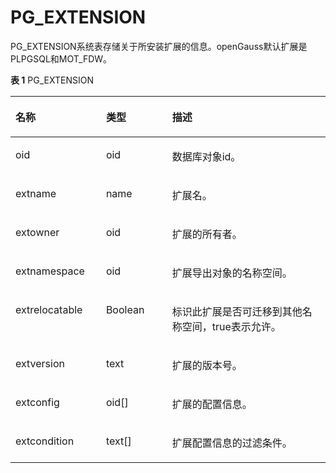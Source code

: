 # PG\_EXTENSION<a name="ZH-CN_TOPIC_0289900664"></a>

PG\_EXTENSION系统表存储关于所安装扩展的信息。openGauss默认扩展是PLPGSQL和MOT\_FDW。

**表 1**  PG\_EXTENSION

<a name="zh-cn_topic_0283137700_zh-cn_topic_0237122288_zh-cn_topic_0059778375_t47de5378656040b89fd728f97d302162"></a>
<table><thead align="left"><tr id="zh-cn_topic_0283137700_zh-cn_topic_0237122288_zh-cn_topic_0059778375_rc25760cfe28a4e569b2a67d87e1bf0cb"><th class="cellrowborder" valign="top" width="28.749999999999996%" id="mcps1.2.4.1.1"><p id="zh-cn_topic_0283137700_zh-cn_topic_0237122288_zh-cn_topic_0059778375_a4c1fdebe02ff493b9413aa4ec9292285"><a name="zh-cn_topic_0283137700_zh-cn_topic_0237122288_zh-cn_topic_0059778375_a4c1fdebe02ff493b9413aa4ec9292285"></a><a name="zh-cn_topic_0283137700_zh-cn_topic_0237122288_zh-cn_topic_0059778375_a4c1fdebe02ff493b9413aa4ec9292285"></a>名称</p>
</th>
<th class="cellrowborder" valign="top" width="20.990000000000002%" id="mcps1.2.4.1.2"><p id="zh-cn_topic_0283137700_zh-cn_topic_0237122288_zh-cn_topic_0059778375_a3ea9b21e8e71449ca544e922e2ee88e0"><a name="zh-cn_topic_0283137700_zh-cn_topic_0237122288_zh-cn_topic_0059778375_a3ea9b21e8e71449ca544e922e2ee88e0"></a><a name="zh-cn_topic_0283137700_zh-cn_topic_0237122288_zh-cn_topic_0059778375_a3ea9b21e8e71449ca544e922e2ee88e0"></a>类型</p>
</th>
<th class="cellrowborder" valign="top" width="50.260000000000005%" id="mcps1.2.4.1.3"><p id="zh-cn_topic_0283137700_zh-cn_topic_0237122288_zh-cn_topic_0059778375_a1a1b44107d074215ada725c58e2adddc"><a name="zh-cn_topic_0283137700_zh-cn_topic_0237122288_zh-cn_topic_0059778375_a1a1b44107d074215ada725c58e2adddc"></a><a name="zh-cn_topic_0283137700_zh-cn_topic_0237122288_zh-cn_topic_0059778375_a1a1b44107d074215ada725c58e2adddc"></a>描述</p>
</th>
</tr>
</thead>
<tbody><tr id="row1340111917480"><td class="cellrowborder" valign="top" width="28.749999999999996%" headers="mcps1.2.4.1.1 "><p id="p18402119114812"><a name="p18402119114812"></a><a name="p18402119114812"></a>oid</p>
</td>
<td class="cellrowborder" valign="top" width="20.990000000000002%" headers="mcps1.2.4.1.2 "><p id="p8402171912488"><a name="p8402171912488"></a><a name="p8402171912488"></a>oid</p>
</td>
<td class="cellrowborder" valign="top" width="50.260000000000005%" headers="mcps1.2.4.1.3 "><p id="p84021219194817"><a name="p84021219194817"></a><a name="p84021219194817"></a>数据库对象id。</p>
</td>
</tr>
<tr id="zh-cn_topic_0283137700_zh-cn_topic_0237122288_zh-cn_topic_0059778375_r72adef3de71946aeaa86c3b5aaa2d640"><td class="cellrowborder" valign="top" width="28.749999999999996%" headers="mcps1.2.4.1.1 "><p id="zh-cn_topic_0283137700_zh-cn_topic_0237122288_zh-cn_topic_0059778375_a22e99361f77d468185ae91172e0a29b7"><a name="zh-cn_topic_0283137700_zh-cn_topic_0237122288_zh-cn_topic_0059778375_a22e99361f77d468185ae91172e0a29b7"></a><a name="zh-cn_topic_0283137700_zh-cn_topic_0237122288_zh-cn_topic_0059778375_a22e99361f77d468185ae91172e0a29b7"></a>extname</p>
</td>
<td class="cellrowborder" valign="top" width="20.990000000000002%" headers="mcps1.2.4.1.2 "><p id="zh-cn_topic_0283137700_zh-cn_topic_0237122288_zh-cn_topic_0059778375_a1cd8b89abf854014acc0847785fbdce5"><a name="zh-cn_topic_0283137700_zh-cn_topic_0237122288_zh-cn_topic_0059778375_a1cd8b89abf854014acc0847785fbdce5"></a><a name="zh-cn_topic_0283137700_zh-cn_topic_0237122288_zh-cn_topic_0059778375_a1cd8b89abf854014acc0847785fbdce5"></a>name</p>
</td>
<td class="cellrowborder" valign="top" width="50.260000000000005%" headers="mcps1.2.4.1.3 "><p id="zh-cn_topic_0283137700_zh-cn_topic_0237122288_zh-cn_topic_0059778375_a02b4e5edee164794825d659cfbff4525"><a name="zh-cn_topic_0283137700_zh-cn_topic_0237122288_zh-cn_topic_0059778375_a02b4e5edee164794825d659cfbff4525"></a><a name="zh-cn_topic_0283137700_zh-cn_topic_0237122288_zh-cn_topic_0059778375_a02b4e5edee164794825d659cfbff4525"></a>扩展名。</p>
</td>
</tr>
<tr id="zh-cn_topic_0283137700_zh-cn_topic_0237122288_zh-cn_topic_0059778375_r420b0158e74e4f4e8250b10b2003bd23"><td class="cellrowborder" valign="top" width="28.749999999999996%" headers="mcps1.2.4.1.1 "><p id="zh-cn_topic_0283137700_zh-cn_topic_0237122288_zh-cn_topic_0059778375_a3567c2d12c3e4403ae2af63bc380af45"><a name="zh-cn_topic_0283137700_zh-cn_topic_0237122288_zh-cn_topic_0059778375_a3567c2d12c3e4403ae2af63bc380af45"></a><a name="zh-cn_topic_0283137700_zh-cn_topic_0237122288_zh-cn_topic_0059778375_a3567c2d12c3e4403ae2af63bc380af45"></a>extowner</p>
</td>
<td class="cellrowborder" valign="top" width="20.990000000000002%" headers="mcps1.2.4.1.2 "><p id="zh-cn_topic_0283137700_zh-cn_topic_0237122288_zh-cn_topic_0059778375_ae70bbe7934aa48d884738354bb392b46"><a name="zh-cn_topic_0283137700_zh-cn_topic_0237122288_zh-cn_topic_0059778375_ae70bbe7934aa48d884738354bb392b46"></a><a name="zh-cn_topic_0283137700_zh-cn_topic_0237122288_zh-cn_topic_0059778375_ae70bbe7934aa48d884738354bb392b46"></a>oid</p>
</td>
<td class="cellrowborder" valign="top" width="50.260000000000005%" headers="mcps1.2.4.1.3 "><p id="zh-cn_topic_0283137700_zh-cn_topic_0237122288_zh-cn_topic_0059778375_afb515e721cea4ad090d0826d0af5d161"><a name="zh-cn_topic_0283137700_zh-cn_topic_0237122288_zh-cn_topic_0059778375_afb515e721cea4ad090d0826d0af5d161"></a><a name="zh-cn_topic_0283137700_zh-cn_topic_0237122288_zh-cn_topic_0059778375_afb515e721cea4ad090d0826d0af5d161"></a>扩展的所有者。</p>
</td>
</tr>
<tr id="zh-cn_topic_0283137700_zh-cn_topic_0237122288_zh-cn_topic_0059778375_r5fff927123554782b4982d39288f0dd1"><td class="cellrowborder" valign="top" width="28.749999999999996%" headers="mcps1.2.4.1.1 "><p id="zh-cn_topic_0283137700_zh-cn_topic_0237122288_zh-cn_topic_0059778375_ad649ae2090e0440283cf5816e893473f"><a name="zh-cn_topic_0283137700_zh-cn_topic_0237122288_zh-cn_topic_0059778375_ad649ae2090e0440283cf5816e893473f"></a><a name="zh-cn_topic_0283137700_zh-cn_topic_0237122288_zh-cn_topic_0059778375_ad649ae2090e0440283cf5816e893473f"></a>extnamespace</p>
</td>
<td class="cellrowborder" valign="top" width="20.990000000000002%" headers="mcps1.2.4.1.2 "><p id="zh-cn_topic_0283137700_zh-cn_topic_0237122288_zh-cn_topic_0059778375_a68a55e511eb946ee9bd03858e18278b3"><a name="zh-cn_topic_0283137700_zh-cn_topic_0237122288_zh-cn_topic_0059778375_a68a55e511eb946ee9bd03858e18278b3"></a><a name="zh-cn_topic_0283137700_zh-cn_topic_0237122288_zh-cn_topic_0059778375_a68a55e511eb946ee9bd03858e18278b3"></a>oid</p>
</td>
<td class="cellrowborder" valign="top" width="50.260000000000005%" headers="mcps1.2.4.1.3 "><p id="zh-cn_topic_0283137700_zh-cn_topic_0237122288_zh-cn_topic_0059778375_a732a0ed6b1a84a1a990c7f86a3ed79c6"><a name="zh-cn_topic_0283137700_zh-cn_topic_0237122288_zh-cn_topic_0059778375_a732a0ed6b1a84a1a990c7f86a3ed79c6"></a><a name="zh-cn_topic_0283137700_zh-cn_topic_0237122288_zh-cn_topic_0059778375_a732a0ed6b1a84a1a990c7f86a3ed79c6"></a>扩展导出对象的名称空间。</p>
</td>
</tr>
<tr id="zh-cn_topic_0283137700_zh-cn_topic_0237122288_zh-cn_topic_0059778375_rd8ad8e0b0fd044968f67338c5db19d40"><td class="cellrowborder" valign="top" width="28.749999999999996%" headers="mcps1.2.4.1.1 "><p id="zh-cn_topic_0283137700_zh-cn_topic_0237122288_zh-cn_topic_0059778375_a2a1461dd22304506aa11263c011e3e4f"><a name="zh-cn_topic_0283137700_zh-cn_topic_0237122288_zh-cn_topic_0059778375_a2a1461dd22304506aa11263c011e3e4f"></a><a name="zh-cn_topic_0283137700_zh-cn_topic_0237122288_zh-cn_topic_0059778375_a2a1461dd22304506aa11263c011e3e4f"></a>extrelocatable</p>
</td>
<td class="cellrowborder" valign="top" width="20.990000000000002%" headers="mcps1.2.4.1.2 "><p id="zh-cn_topic_0283137700_zh-cn_topic_0237122288_zh-cn_topic_0059778375_a45aac99704c64c5fabd8a6f6de49c575"><a name="zh-cn_topic_0283137700_zh-cn_topic_0237122288_zh-cn_topic_0059778375_a45aac99704c64c5fabd8a6f6de49c575"></a><a name="zh-cn_topic_0283137700_zh-cn_topic_0237122288_zh-cn_topic_0059778375_a45aac99704c64c5fabd8a6f6de49c575"></a><span id="zh-cn_topic_0283137700_zh-cn_topic_0237122288_text55927206277"><a name="zh-cn_topic_0283137700_zh-cn_topic_0237122288_text55927206277"></a><a name="zh-cn_topic_0283137700_zh-cn_topic_0237122288_text55927206277"></a>Boolean</span></p>
</td>
<td class="cellrowborder" valign="top" width="50.260000000000005%" headers="mcps1.2.4.1.3 "><p id="zh-cn_topic_0283137700_zh-cn_topic_0237122288_zh-cn_topic_0059778375_a8e937db9cbd14293b303b2d7b528f78b"><a name="zh-cn_topic_0283137700_zh-cn_topic_0237122288_zh-cn_topic_0059778375_a8e937db9cbd14293b303b2d7b528f78b"></a><a name="zh-cn_topic_0283137700_zh-cn_topic_0237122288_zh-cn_topic_0059778375_a8e937db9cbd14293b303b2d7b528f78b"></a>标识此扩展是否可迁移到其他名称空间，true表示允许。</p>
</td>
</tr>
<tr id="zh-cn_topic_0283137700_zh-cn_topic_0237122288_zh-cn_topic_0059778375_rc3479998f7034b0ba514c1415d900e21"><td class="cellrowborder" valign="top" width="28.749999999999996%" headers="mcps1.2.4.1.1 "><p id="zh-cn_topic_0283137700_zh-cn_topic_0237122288_zh-cn_topic_0059778375_a50e4370b7280490dad1bf9fcbe04575a"><a name="zh-cn_topic_0283137700_zh-cn_topic_0237122288_zh-cn_topic_0059778375_a50e4370b7280490dad1bf9fcbe04575a"></a><a name="zh-cn_topic_0283137700_zh-cn_topic_0237122288_zh-cn_topic_0059778375_a50e4370b7280490dad1bf9fcbe04575a"></a>extversion</p>
</td>
<td class="cellrowborder" valign="top" width="20.990000000000002%" headers="mcps1.2.4.1.2 "><p id="zh-cn_topic_0283137700_zh-cn_topic_0237122288_zh-cn_topic_0059778375_accad7a10aad34cf4b5c64ed888d64613"><a name="zh-cn_topic_0283137700_zh-cn_topic_0237122288_zh-cn_topic_0059778375_accad7a10aad34cf4b5c64ed888d64613"></a><a name="zh-cn_topic_0283137700_zh-cn_topic_0237122288_zh-cn_topic_0059778375_accad7a10aad34cf4b5c64ed888d64613"></a>text</p>
</td>
<td class="cellrowborder" valign="top" width="50.260000000000005%" headers="mcps1.2.4.1.3 "><p id="zh-cn_topic_0283137700_zh-cn_topic_0237122288_zh-cn_topic_0059778375_a4313fe96ade249f2b729e06950fb16e0"><a name="zh-cn_topic_0283137700_zh-cn_topic_0237122288_zh-cn_topic_0059778375_a4313fe96ade249f2b729e06950fb16e0"></a><a name="zh-cn_topic_0283137700_zh-cn_topic_0237122288_zh-cn_topic_0059778375_a4313fe96ade249f2b729e06950fb16e0"></a>扩展的版本号。</p>
</td>
</tr>
<tr id="zh-cn_topic_0283137700_zh-cn_topic_0237122288_zh-cn_topic_0059778375_rfbc22c4386e643dfa2285bd2f124c66e"><td class="cellrowborder" valign="top" width="28.749999999999996%" headers="mcps1.2.4.1.1 "><p id="zh-cn_topic_0283137700_zh-cn_topic_0237122288_zh-cn_topic_0059778375_a8141ecd054a4462498cd53a7f8784ba8"><a name="zh-cn_topic_0283137700_zh-cn_topic_0237122288_zh-cn_topic_0059778375_a8141ecd054a4462498cd53a7f8784ba8"></a><a name="zh-cn_topic_0283137700_zh-cn_topic_0237122288_zh-cn_topic_0059778375_a8141ecd054a4462498cd53a7f8784ba8"></a>extconfig</p>
</td>
<td class="cellrowborder" valign="top" width="20.990000000000002%" headers="mcps1.2.4.1.2 "><p id="zh-cn_topic_0283137700_zh-cn_topic_0237122288_zh-cn_topic_0059778375_a8000cc98362f4be7ae561e6d755cd85c"><a name="zh-cn_topic_0283137700_zh-cn_topic_0237122288_zh-cn_topic_0059778375_a8000cc98362f4be7ae561e6d755cd85c"></a><a name="zh-cn_topic_0283137700_zh-cn_topic_0237122288_zh-cn_topic_0059778375_a8000cc98362f4be7ae561e6d755cd85c"></a>oid[]</p>
</td>
<td class="cellrowborder" valign="top" width="50.260000000000005%" headers="mcps1.2.4.1.3 "><p id="zh-cn_topic_0283137700_zh-cn_topic_0237122288_zh-cn_topic_0059778375_a11c4bc0b45a34b3eb67920616a6681ae"><a name="zh-cn_topic_0283137700_zh-cn_topic_0237122288_zh-cn_topic_0059778375_a11c4bc0b45a34b3eb67920616a6681ae"></a><a name="zh-cn_topic_0283137700_zh-cn_topic_0237122288_zh-cn_topic_0059778375_a11c4bc0b45a34b3eb67920616a6681ae"></a>扩展的配置信息。</p>
</td>
</tr>
<tr id="zh-cn_topic_0283137700_zh-cn_topic_0237122288_zh-cn_topic_0059778375_r0ff94ddef3fb4a76a0ea291d0ccec215"><td class="cellrowborder" valign="top" width="28.749999999999996%" headers="mcps1.2.4.1.1 "><p id="zh-cn_topic_0283137700_zh-cn_topic_0237122288_zh-cn_topic_0059778375_af37191f95b614c4095030aaf2c878bf1"><a name="zh-cn_topic_0283137700_zh-cn_topic_0237122288_zh-cn_topic_0059778375_af37191f95b614c4095030aaf2c878bf1"></a><a name="zh-cn_topic_0283137700_zh-cn_topic_0237122288_zh-cn_topic_0059778375_af37191f95b614c4095030aaf2c878bf1"></a>extcondition</p>
</td>
<td class="cellrowborder" valign="top" width="20.990000000000002%" headers="mcps1.2.4.1.2 "><p id="zh-cn_topic_0283137700_zh-cn_topic_0237122288_zh-cn_topic_0059778375_af15351b7577440e496b73f2a3d790a71"><a name="zh-cn_topic_0283137700_zh-cn_topic_0237122288_zh-cn_topic_0059778375_af15351b7577440e496b73f2a3d790a71"></a><a name="zh-cn_topic_0283137700_zh-cn_topic_0237122288_zh-cn_topic_0059778375_af15351b7577440e496b73f2a3d790a71"></a>text[]</p>
</td>
<td class="cellrowborder" valign="top" width="50.260000000000005%" headers="mcps1.2.4.1.3 "><p id="zh-cn_topic_0283137700_zh-cn_topic_0237122288_zh-cn_topic_0059778375_a55aa2b81b0834b7ba2b05d7e86614a60"><a name="zh-cn_topic_0283137700_zh-cn_topic_0237122288_zh-cn_topic_0059778375_a55aa2b81b0834b7ba2b05d7e86614a60"></a><a name="zh-cn_topic_0283137700_zh-cn_topic_0237122288_zh-cn_topic_0059778375_a55aa2b81b0834b7ba2b05d7e86614a60"></a>扩展配置信息的过滤条件。</p>
</td>
</tr>
</tbody>
</table>
